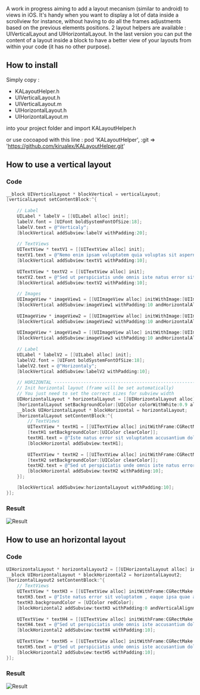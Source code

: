 A work in progress aiming to add a layout mecanism (similar to android) to views in iOS. It's handy when you want to display a lot of data inside a scrollview for instance, without having to do all the frames adjustments based on the previous elements positions.
2 layout helpers are available : UIVerticalLayout and UIHorizontalLayout.
In the last version you can put the content of a layout inside a block to have a better view of your layouts from within your code (it has no other purpose).

## How to install

Simply copy :
 * KALayoutHelper.h
 * UIVerticalLayout.h
 * UIVerticalLayout.m
 * UIHorizontalLayout.h
 * UIHorizontalLayout.m

into your project folder and import KALayoutHelper.h

or use cocoapod with this line :
    pod 'KALayoutHelper', :git => 'https://github.com/kirualex/KALayoutHelper.git'

## How to use a vertical layout

### Code

``` objective-c
__block UIVerticalLayout * blockVertical = verticalLayout;
[verticalLayout setContentBlock:^{
    
    // Label
    UILabel * labelV = [[UILabel alloc] init];
    labelV.font = [UIFont boldSystemFontOfSize:18];
    labelV.text = @"Verticaly";
    [blockVertical addSubview:labelV withPadding:20];
    
    // TextViews
    UITextView * textV1 = [[UITextView alloc] init];
    textV1.text = @"Nemo enim ipsam voluptatem quia voluptas sit aspernatur aut odit aut fugit, sed quia consequuntur magni dolores?";
    [blockVertical addSubview:textV1 withPadding:10];
    
    UITextView * textV2 = [[UITextView alloc] init];
    textV2.text = @"Sed ut perspiciatis unde omnis iste natus error sit voluptatem accusantium doloremque laudantium !";
    [blockVertical addSubview:textV2 withPadding:10];
    
    // Images
    UIImageView * imageView1 = [[UIImageView alloc] initWithImage:[UIImage imageNamed:@"star"]];
    [blockVertical addSubview:imageView1 withPadding:10 andHorizontalAlignment:KALayoutHorizontalAlignmentLeft];
    
    UIImageView * imageView2 = [[UIImageView alloc] initWithImage:[UIImage imageNamed:@"star"]];
    [blockVertical addSubview:imageView2 withPadding:10 andHorizontalAlignment:KALayoutHorizontalAlignmentCenter];
    
    UIImageView * imageView3 = [[UIImageView alloc] initWithImage:[UIImage imageNamed:@"star"]];
    [blockVertical addSubview:imageView3 withPadding:10 andHorizontalAlignment:KALayoutHorizontalAlignmentRight];
    
    // Label
    UILabel * labelV2 = [[UILabel alloc] init];
    labelV2.font = [UIFont boldSystemFontOfSize:18];
    labelV2.text = @"Horizontaly";
    [blockVertical addSubview:labelV2 withPadding:10];
    
    // HORIZONTAL ------------------------------------------------------------------------------
    // Init horizontal layout (frame will be set automatically)
    // You just need to set the correct sizes for subview width
    UIHorizontalLayout * horizontalLayout = [[UIHorizontalLayout alloc] init];
    [horizontalLayout setBackgroundColor:[UIColor colorWithWhite:0.9 alpha:1]];
    __block UIHorizontalLayout * blockHorizontal = horizontalLayout;
    [horizontalLayout setContentBlock:^{
        // TextViews
        UITextView * textH1 = [[UITextView alloc] initWithFrame:CGRectMake(0,0,145,0)];
        [textH1 setBackgroundColor:[UIColor clearColor]];
        textH1.text = @"Iste natus error sit voluptatem accusantium doloremque laudantium, totam rem aperiam, eaque ipsa quae ab illo inventore veriticabo.";
        [blockHorizontal addSubview:textH1];
        
        UITextView * textH2 = [[UITextView alloc] initWithFrame:CGRectMake(0,0,145,0)];
        [textH2 setBackgroundColor:[UIColor clearColor]];
        textH2.text = @"Sed ut perspiciatis unde omnis iste natus error sit voluptatem accusantium atae vitae dicta sunt explicabo.";
        [blockHorizontal addSubview:textH2 withPadding:10];
    }];

    [blockVertical addSubview:horizontalLayout withPadding:10];
}];
```


### Result

![Result](http://i.imgur.com/7Hnedoa.png)

## How to use an horizontal layout

### Code

``` objective-c
UIHorizontalLayout * horizontalLayout2 = [[UIHorizontalLayout alloc] init];
__block UIHorizontalLayout * blockHorizontal2 = horizontalLayout2;
[horizontalLayout2 setContentBlock:^{
    // TextViews
    UITextView * textH3 = [[UITextView alloc] initWithFrame:CGRectMake(0,0,93,0)];
    textH3.text = @"Iste natus error sit voluptatem , eaque ipsa quae ab illo inventore veritatis et quasi architecto beatae vitae dicta sunt explicabo.";
    textH3.backgroundColor = [UIColor redColor];
    [blockHorizontal2 addSubview:textH3 withPadding:0 andVerticalAlignment:KALayoutVerticalAlignmentCenter];
    
    UITextView * textH4 = [[UITextView alloc] initWithFrame:CGRectMake(0,0,93,0)];
    textH4.text = @"Sed ut perspiciatis unde omnis iste accusantium doloremque laudantium, totam rem aperiam natus error sit voluptatem accusantium doloremque o.";
    [blockHorizontal2 addSubview:textH4 withPadding:10];
    
    UITextView * textH5 = [[UITextView alloc] initWithFrame:CGRectMake(0,0,93,0)];
    textH5.text = @"Sed ut perspiciatis unde omnis iste accusantium doloremque laudantium, totam rem aperiam natus error sit voluptatem accusantium doloremque laudantium, totam.";
    [blockHorizontal2 addSubview:textH5 withPadding:10];
}];
```

### Result

![Result](http://i.imgur.com/miTj3kO.png)


